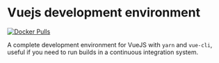 # Vuejs development environment

[![Docker Pulls](https://img.shields.io/docker/pulls/strm/dev-vue.svg?style=plastic)](https://hub.docker.com/r/strm/dev-vue/)

A complete development environment for VueJS with `yarn` and `vue-cli`, useful if you need to run builds in a continuous integration system.
